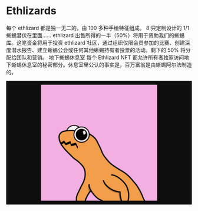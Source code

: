 # Ethlizards

每个 ethlizard 都是独一无二的，由 100 多种手绘特征组成。 8 只定制设计的 1/1 蜥蜴潜伏在里面……
ethlizard 出售所得的一半（50%）将用于资助我们的蜥蜴库。这笔资金将用于投资 ethlizard 社区，通过组织仅限会员参加的比赛、创建深度潜水报告、建立蜥蜴公会或任何其他蜥蜴持有者投票的活动。剩下的 50% 将分配给团队和营销。
地下蜥蜴休息室
每个 Ethlizard NFT 都允许所有者独家访问地下蜥蜴休息室的秘密部分。休息室里公认的事实是，百万富翁是由蜥蜴阿尔法制造的。

![ethlizards-dapp-collectibles-ethereum-image1_0544533328890246c8ba89a3399c9f0f](ethlizards-dapp-collectibles-ethereum-image1_0544533328890246c8ba89a3399c9f0f.png)
